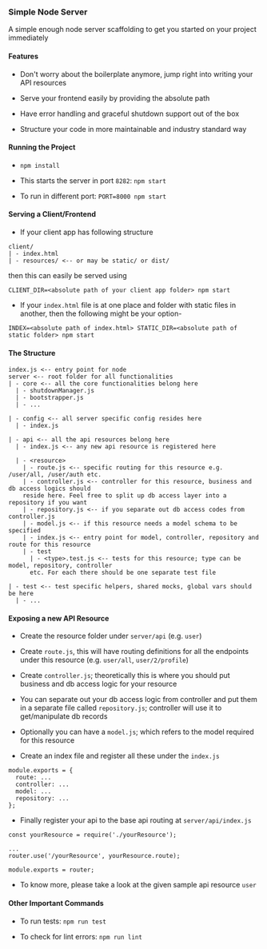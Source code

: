 ### Simple Node Server

A simple enough node server scaffolding to get you started on your project immediately


#### Features

- Don't worry about the boilerplate anymore, jump right into writing your API
resources

- Serve your frontend easily by providing the absolute path

- Have error handling and graceful shutdown support out of the box

- Structure your code in more maintainable and industry standard way


#### Running the Project

- `npm install`

- This starts the server in port `8282`: `npm start`

- To run in different port: `PORT=8000 npm start`

#### Serving a Client/Frontend 

- If your client app has following structure

``` 
client/
| - index.html
| - resources/ <-- or may be static/ or dist/
```

then this can easily be served using 

```
CLIENT_DIR=<absolute path of your client app folder> npm start
```

- If your `index.html` file is at one place and folder with static files in another, then
the following might be your option-

```
INDEX=<absolute path of index.html> STATIC_DIR=<absolute path of static folder> npm start
```


#### The Structure

``` 
index.js <-- entry point for node
server <-- root folder for all functionalities
| - core <-- all the core functionalities belong here 
  | - shutdownManager.js 
  | - bootstrapper.js
  | - ...
  
| - config <-- all server specific config resides here
  | - index.js
  
| - api <-- all the api resources belong here
  | - index.js <-- any new api resource is registered here
  
  | - <resource>
    | - route.js <-- specific routing for this resource e.g. /user/all, /user/auth etc.
    | - controller.js <-- controller for this resource, business and db access logics should
    reside here. Feel free to split up db access layer into a repository if you want
    | - repository.js <-- if you separate out db access codes from controller.js
    | - model.js <-- if this resource needs a model schema to be specified
    | - index.js <-- entry point for model, controller, repository and route for this resource
    | - test
      | - <type>.test.js <-- tests for this resource; type can be model, repository, controller
      etc. For each there should be one separate test file
      
| - test <-- test specific helpers, shared mocks, global vars should be here
  | - ...    
```

#### Exposing a new API Resource

- Create the resource folder under `server/api` (e.g. `user`)

- Create `route.js`, this will have routing definitions for all the endpoints 
under this resource (e.g. `user/all`, `user/2/profile`)

- Create `controller.js`; theoretically this is where you should put business and db
access logic for your resource

- You can separate out your db access logic from controller and put them in a separate
file called `repository.js`; controller will use it to get/manipulate db records

- Optionally you can have a `model.js`; which refers to the model required for this
resource

- Create an index file and register all these under the `index.js`

``` 
module.exports = {
  route: ...
  controller: ...
  model: ...
  repository: ...
};
```

- Finally register your api to the base api routing at `server/api/index.js`

``` 
const yourResource = require('./yourResource');

...
router.use('/yourResource', yourResource.route);

module.exports = router;
```

- To know more, please take a look at the given sample api resource `user`


#### Other Important Commands

- To run tests: `npm run test`

- To check for lint errors: `npm run lint`


